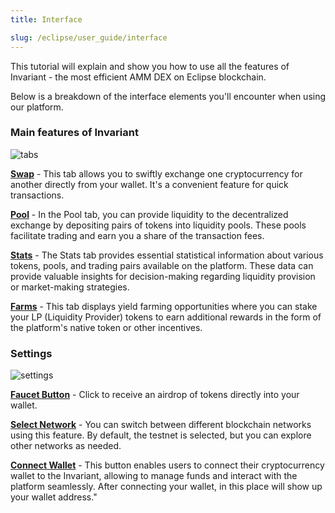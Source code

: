 ```yaml
---
title: Interface

slug: /eclipse/user_guide/interface
---
```


This tutorial will explain and show you how to use all the features of Invariant - the most efficient AMM DEX on Eclipse blockchain.

Below is a breakdown of the interface elements you'll encounter when using our platform.

### Main features of Invariant

![tabs](/img/docs/app/tabs.png)

[**Swap**](/docs/eclipse/user_guide/how_to_swap) - This tab allows you to swiftly exchange one cryptocurrency for another directly from your wallet. It's a convenient feature for quick transactions.

[**Pool**](/docs/eclipse/user_guide/how_to_add_liquidity) - In the Pool tab, you can provide liquidity to the decentralized exchange by depositing pairs of tokens into liquidity pools. These pools facilitate trading and earn you a share of the transaction fees.

[**Stats**](/docs/eclipse/user_guide/stats) - The Stats tab provides essential statistical information about various tokens, pools, and trading pairs available on the platform. These data can provide valuable insights for decision-making regarding liquidity provision or market-making strategies.

[**Farms**](/docs/eclipse/user_guide/interface) - This tab displays yield farming opportunities where you can stake your LP (Liquidity Provider) tokens to earn additional rewards in the form of the platform's native token or other incentives.

### Settings

![settings](/img/docs/app/eclipse_settings.png)

[**Faucet Button**](/eclipse/user_guide/faucet) - Click to receive an airdrop of tokens directly into your wallet.

<!-- [**RPC**](/docs/rpc) - You can switch between different RPC providers using this button. -->

[**Select Network**](/docs/eclipse/user_guide/networks) - You can switch between different blockchain networks using this feature. By default, the testnet is selected, but you can explore other networks as needed.

[**Connect Wallet**](/docs/eclipse/user_guide/how_to_connect_your_wallet) - This button enables users to connect their cryptocurrency wallet to the Invariant, allowing to manage funds and interact with the platform seamlessly. After connecting your wallet, in this place will show up your wallet address."
